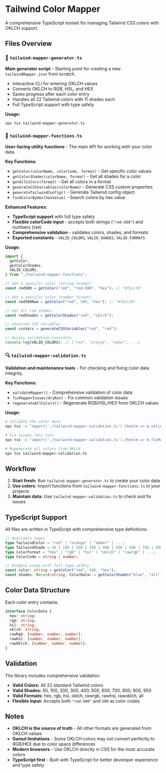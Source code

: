 # Tailwind Color Mapper

A comprehensive TypeScript toolset for managing Tailwind CSS colors with OKLCH support.

## Files Overview

### 🎨 `tailwind-mapper-generator.ts`

**Main generator script** - Starting point for creating a new `tailwindMapper.json` from scratch.

- Interactive CLI for entering OKLCH values
- Converts OKLCH to RGB, HSL, and HEX
- Saves progress after each color entry
- Handles all 22 Tailwind colors with 11 shades each
- Full TypeScript support with type safety

**Usage:**

```bash
npx tsx tailwind-mapper-generator.ts
```

### 🔧 `tailwind-mapper-functions.ts`

**User-facing utility functions** - The main API for working with your color data.

**Key Functions:**

- `getColor(colorName, colorCode, format)` - Get specific color values
- `getColorShades(colorName, format)` - Get all shades for a color
- `getAllColors(format)` - Get all colors in a format
- `generateCSSVariables(colorName)` - Generate CSS custom properties
- `generateTailwindConfig()` - Generate Tailwind config object
- `findColorByHex(hexValue)` - Search colors by hex value

**Enhanced Features:**

- **TypeScript support** with full type safety
- **Flexible colorCode input** - accepts both strings (`"red-500"`) and numbers (`500`)
- **Comprehensive validation** - validates colors, shades, and formats
- **Exported constants** - `VALID_COLORS`, `VALID_SHADES`, `VALID_FORMATS`

**Usage:**

```typescript
import {
  getColor,
  getColorShades,
  VALID_COLORS,
} from "./tailwind-mapper-functions";

// Get a specific color (string format)
const red500 = getColor("red", "red-500", "hex"); // "#fb2c36"

// Get a specific color (number format)
const red500Num = getColor("red", 500, "hex"); // "#fb2c36"

// Get all red shades
const redShades = getColorShades("red", "oklch");

// Generate CSS variables
const cssVars = generateCSSVariables("red", "red");

// Access validation constants
console.log(VALID_COLORS); // ["red", "orange", "amber", ...]
```

### 🔍 `tailwind-mapper-validation.ts`

**Validation and maintenance tools** - For checking and fixing color data integrity.

**Key Functions:**

- `validateMapper()` - Comprehensive validation of color data
- `fixMapperIssues(dryRun)` - Fix common validation issues
- `regenerateAllColors()` - Regenerate RGB/HSL/HEX from OKLCH values

**Usage:**

```bash
# Validate the color data
npx tsx -e "import('./tailwind-mapper-validation.ts').then(m => m.validateMapper())"

# Fix issues (dry run)
npx tsx -e "import('./tailwind-mapper-validation.ts').then(m => m.fixMapperIssues(true))"

# Regenerate all colors from OKLCH
npx tsx tailwind-mapper-validation.ts
```

## Workflow

1. **Start fresh:** Run `tailwind-mapper-generator.ts` to create your color data
2. **Use colors:** Import functions from `tailwind-mapper-functions.ts` in your projects
3. **Maintain data:** Use `tailwind-mapper-validation.ts` to check and fix issues

## TypeScript Support

All files are written in TypeScript with comprehensive type definitions:

```typescript
// Available types
type TailwindColor = "red" | "orange" | "amber" | ...;
type TailwindShade = 50 | 100 | 200 | 300 | 400 | 500 | 600 | 700 | 800 | 900 | 950;
type ColorFormat = "hex" | "rgb" | "hsl" | "oklch" | "rawrgb" | ...;
type ColorCode = string | number;

// Example usage with full type safety
const color: string = getColor("red", 500, "hex");
const shades: Record<string, ColorData> = getColorShades("blue", "all");
```

## Color Data Structure

Each color entry contains:

```typescript
interface ColorData {
  hex: string;
  rgb: string;
  hsl: string;
  oklch: string;
  rawRgb: [number, number, number];
  rawHsl: [number, number, number];
  rawOklch: [number, number, number];
}
```

## Validation

The library includes comprehensive validation:

- **Valid Colors:** All 22 standard Tailwind colors
- **Valid Shades:** 50, 100, 200, 300, 400, 500, 600, 700, 800, 900, 950
- **Valid Formats:** hex, rgb, hsl, oklch, rawrgb, rawhsl, rawoklch, all
- **Flexible Input:** Accepts both `"red-500"` and `500` as color codes

## Notes

- **OKLCH is the source of truth** - All other formats are generated from OKLCH values
- **Gamut limitations** - Some OKLCH colors may not convert perfectly to RGB/HEX due to color space differences
- **Modern browsers** - Use OKLCH directly in CSS for the most accurate colors
- **TypeScript first** - Built with TypeScript for better developer experience and type safety
